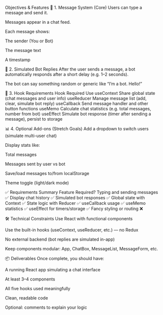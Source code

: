Objectives & Features
🧩 1. Message System (Core)
Users can type a message and send it.

Messages appear in a chat feed.

Each message shows:

The sender (You or Bot)

The message text

A timestamp

🤖 2. Simulated Bot Replies
After the user sends a message, a bot automatically responds after a short delay (e.g. 1–2 seconds).

The bot can say something random or generic like “I’m a bot. Hello!”

🧠 3. Hook Requirements
Hook	Required Use
useContext	Share global state (chat messages and user info)
useReducer	Manage message list (add, clear, simulate bot reply)
useCallback	Send message handler and other button functions
useMemo	Calculate chat statistics (e.g. total messages, number from bot)
useEffect	Simulate bot response (timer after sending a message), persist to storage

📊 4. Optional Add-ons (Stretch Goals)
Add a dropdown to switch users (simulate multi-user chat)

Display stats like:

Total messages

Messages sent by user vs bot

Save/load messages to/from localStorage

Theme toggle (light/dark mode)

✅ Requirements Summary
Feature	Required?
Typing and sending messages	✅
Display chat history	✅
Simulated bot responses	✅
Global state with Context	✅
State logic with Reducer	✅
useCallback usage	✅
useMemo statistics	✅
useEffect for timers/storage	✅
Fancy styling or routing	❌

🛠️ Technical Constraints
Use React with functional components

Use the built-in hooks (useContext, useReducer, etc.) — no Redux

No external backend (bot replies are simulated in-app)

Keep components modular: App, ChatBox, MessageList, MessageForm, etc.

📦 Deliverables
Once complete, you should have:

A running React app simulating a chat interface

At least 3–4 components

All five hooks used meaningfully

Clean, readable code

Optional: comments to explain your logic